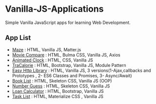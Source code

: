 # Vanilla-JS-Applications

Simple Vanilla JavaScript apps for learning Web Development.

## App List

- [Maze](Maze) : HTML, Vanilla JS, Matter.js
- [Movie Compare](Movie%20Compare) : HTML, Bulma CSS, Vanilla JS, Axios
- [Animated Clock](Animated%20Clock) : HTML, CSS, Vanilla JS
- [TraCalorie](TraCalorie) : HTML, Bootstrap, Vanilla JS, Module Pattern
- [Easy Http Library](Easy%20HTTP) : HTML, Vanilla JS, 3 versions(1-Ajax,callbacks and Prototypes , 2- ES6 Classes and Promises, 3- Async/Await)
- [Book List](Book%20List) : HTML, Skeleton CSS, Vanilla JS (OOP)
- [Number Guess](Number%20Guess) : HTML, Skeleton CSS, Vanilla JS
- [Loan Calculator](Loan%20Calculator) : HTML, Bootstrap, Vanilla JS
- [Task List](TaskList) : HTML, Materialize CSS , Vanilla JS
